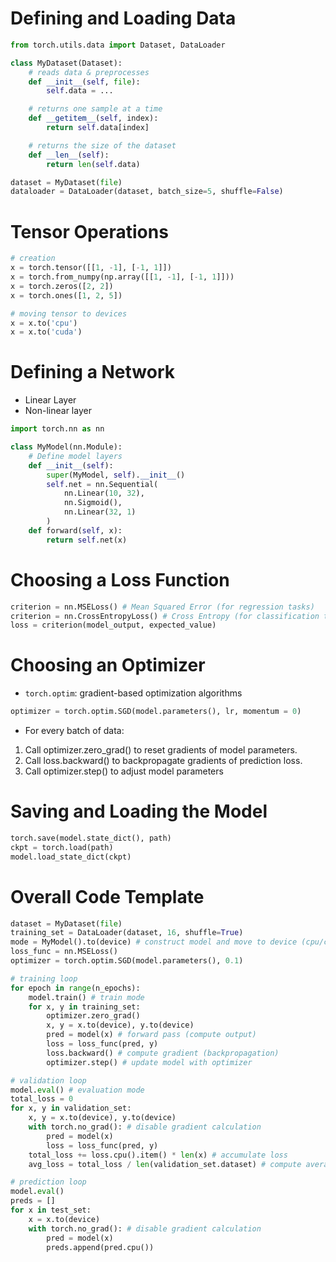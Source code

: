 # Defining and Loading Data
```python
from torch.utils.data import Dataset, DataLoader

class MyDataset(Dataset):
    # reads data & preprocesses
    def __init__(self, file):
        self.data = ...

    # returns one sample at a time
    def __getitem__(self, index):
        return self.data[index]

    # returns the size of the dataset
    def __len__(self):
        return len(self.data)

dataset = MyDataset(file)
dataloader = DataLoader(dataset, batch_size=5, shuffle=False)
```
# Tensor Operations
```python
# creation
x = torch.tensor([[1, -1], [-1, 1]])
x = torch.from_numpy(np.array([[1, -1], [-1, 1]]))
x = torch.zeros([2, 2])
x = torch.ones([1, 2, 5])

# moving tensor to devices
x = x.to('cpu')
x = x.to('cuda')
```
# Defining a Network
- Linear Layer
- Non-linear layer
```python
import torch.nn as nn

class MyModel(nn.Module):
    # Define model layers
    def __init__(self):
        super(MyModel, self).__init__()
        self.net = nn.Sequential(
            nn.Linear(10, 32),
            nn.Sigmoid(),
            nn.Linear(32, 1)
        )
    def forward(self, x):
        return self.net(x)
```

# Choosing a Loss Function
```python
criterion = nn.MSELoss() # Mean Squared Error (for regression tasks)
criterion = nn.CrossEntropyLoss() # Cross Entropy (for classification tasks)
loss = criterion(model_output, expected_value)
```

# Choosing an Optimizer
- `torch.optim`: gradient-based optimization algorithms
```python
optimizer = torch.optim.SGD(model.parameters(), lr, momentum = 0)
```
- For every batch of data:
 1. Call optimizer.zero_grad() to reset gradients of model parameters.
 2. Call loss.backward() to backpropagate gradients of prediction loss.
 3. Call optimizer.step() to adjust model parameters

# Saving and Loading the Model
```python
torch.save(model.state_dict(), path)
ckpt = torch.load(path)
model.load_state_dict(ckpt)
```

# Overall Code Template
```python
dataset = MyDataset(file)
training_set = DataLoader(dataset, 16, shuffle=True)
mode = MyModel().to(device) # construct model and move to device (cpu/cuda)
loss_func = nn.MSELoss() 
optimizer = torch.optim.SGD(model.parameters(), 0.1) 

# training loop
for epoch in range(n_epochs):
    model.train() # train mode
    for x, y in training_set:
        optimizer.zero_grad()
        x, y = x.to(device), y.to(device)
        pred = model(x) # forward pass (compute output)
        loss = loss_func(pred, y) 
        loss.backward() # compute gradient (backpropagation)
        optimizer.step() # update model with optimizer

# validation loop
model.eval() # evaluation mode
total_loss = 0
for x, y in validation_set:
    x, y = x.to(device), y.to(device)
    with torch.no_grad(): # disable gradient calculation
        pred = model(x)
        loss = loss_func(pred, y)
    total_loss += loss.cpu().item() * len(x) # accumulate loss
    avg_loss = total_loss / len(validation_set.dataset) # compute averaged loss

# prediction loop
model.eval()
preds = []
for x in test_set:
    x = x.to(device)
    with torch.no_grad(): # disable gradient calculation
        pred = model(x)
        preds.append(pred.cpu())
```
